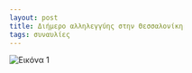 ```yaml
---
layout: post
title: Διήμερο αλληλεγγύης στην Θεσσαλονίκη
tags: συναυλίες
---
```


![Εικόνα 1](https://chief.github.io/public/images/lives/11-11-2006.jpg)
